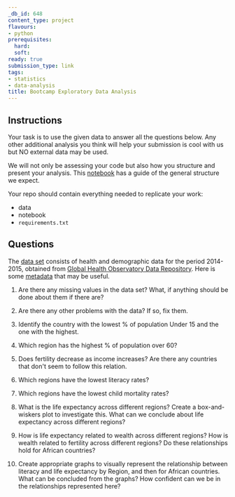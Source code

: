 ```yaml
---
_db_id: 648
content_type: project
flavours:
- python
prerequisites:
  hard:
  soft:
ready: true
submission_type: link
tags:
- statistics
- data-analysis
title: Bootcamp Exploratory Data Analysis
---
```


## Instructions

Your task is to use the given data to answer all the questions below. Any other additional analysis you think will help your submission is cool with us but NO external data may be used.

We will not only be assessing your code but also how you structure and present your analysis. This [notebook](notebook.ipynb) has a guide of the general structure we expect.

Your repo should contain everything needed to replicate your work:
- data
- notebook
- `requirements.txt`

## Questions

The [data set](data.csv) consists of health and demographic data for the period 2014-2015, obtained from [Global Health Observatory Data Repository](http://apps.who.int/gho/data/node.main). Here is some  [metadata](data-info.txt) that may be useful.

1. Are there any missing values in the data set? What, if anything should be done about them if there are?

2. Are there any other problems with the data? If so, fix them.

3. Identify the country with the lowest % of population Under 15 and the one with the highest.

4. Which region has the highest % of population over 60?

5. Does fertility decrease as income increases? Are there any countries that don't seem to follow this relation.

6. Which regions have the lowest literacy rates?

7. Which regions have the lowest child mortality rates?

8. What is the life expectancy across different regions? Create a box-and-wiskers plot to investigate this. What can we conclude about life expectancy across different regions?

9. How is life expectancy related to wealth across different regions? How is wealth related to fertility across different regions? Do these relationships hold for African countries?

10. Create appropriate graphs to visually represent the relationship between literacy and life expectancy by Region, and then for African countries. What can be concluded from the graphs? How confident can we be in the relationships represented here?
